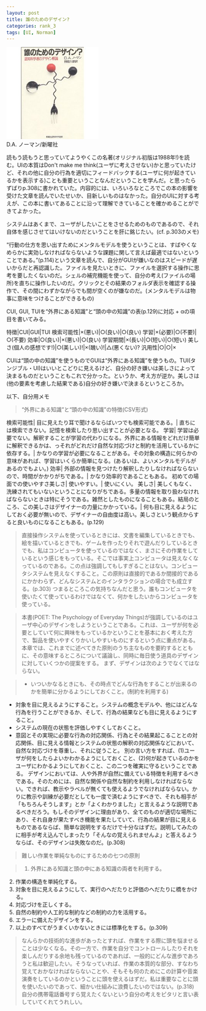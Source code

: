 ```yaml
---
layout: post
title: 誰のためのデザイン?
categories: rank_3
tags: [UI, Norman]
---
```



<div class="book"><div class="book_image"><a href="http://www.amazon.co.jp/dp/478850362X"><img src="/images/psychology_of_everyday_things.jpg"></a></div><div class="book_info">D.A. ノーマン/新曜社</div><div class="clear"></div></div>

読もう読もうと思っていてようやくこの名著(オリジナル初版は1988年!)を読む。UIの本質はDon't make me think(ユーザに考えさせない)かと思っていたけど、それの他に自分の行為を適切にフィードバックする(ユーザに何が起きているかを表示する)ことも重要ということなんだということを学んだ。と思ったらずばりp.308に書かれていた。内容的には、いろいろなところでこの本の影響を受けた文章を読んでいたせいか、目新しいものはなかった。自分のUIに対する考えが、この本に書いてあることに沿って理解できていることを確かめることができてよかった。 

システムはあくまで、ユーザがしたいことをさせるためのものであるので、それ自体を感じさせてはいけないのだということを肝に銘じたい。(cf. p.303のメモ) 

“行動の仕方を思い出すためにメンタルモデルを使うということは、すばやくなめらかに実効しなければならないような課題に関して言えば最適ではないということである。”(p.114)という文章を読んで、自分がGUIが嫌いなのはスピードが遅いからだと再認識した。ファイルを見たいときに、ファイルを選択する操作に思考を要したくないのだ。シェルの補完機能を使って、自分の考え(ファイルの場所)を直ちに操作したいのだ。クリックとその結果のフォルダ表示を確認する操作で、その間にわずかながらでも間が空くのが嫌なのだ。(メンタルモデルは物事に意味をつけることができるもの) 

CUI, GUI, TUIを“外界にある知識”と“頭の中の知識”の表(p.129)に対応 + αの項目を書いてみる。 

特徴|CUI|GUI|TUI 
検索可能性|×(悪い)|○(良い)|○(良い) 
学習|×(必要)|○(不要)|○(不要) 
効率|○(良い)|×(悪い)|○(良い) 
学習期間|×(長い)|○(短い)|○(短い) 
美しさ(個人の感想です!)|○(美しい)!|×(醜い)!|△(悪くない)? 
汎用性|○|○|× 

CUIは“頭の中の知識”を使うものでGUIは“外界にある知識”を使うもの。TUI(タンジブル・UI)はいいとこどりに見えるけど、自分の好き嫌いは美しさによって決まるものだということもこれで分かった。というか、考え方が逆か。美しさは(他の要素を考慮した結果である)自分の好き嫌いで決まるというところか。 

以下、自分用メモ<!--more-->

> “外界にある知識”と“頭の中の知識”の特徴(CSV形式) 

 検索可能性| 目に見えたり耳で聞けるならばいつでも検索可能である。| 直ちには検索できない。記憶を検索したり思い出すことが必要となる。 
 学習| 学習は必要でない。解釈することが学習の代わりになる。外界にある情報をどれだけ簡単に解釈できるかは、っそれがどれだけ自然な対応づけと制約を活用しているかに依存する。| かなりの学習が必要になることがある。その対象の構造に何らかの意味があれば、学習はいくらか簡単になる。(あるいは、よいメンタルモデルがあるのでもよい。) 
 効率| 外部の情報を見つけたり解釈したりしなければならないので、時間がかかりがちである。| かなり効率的であることもある。 
初めての場面での使いやすさ美しさ| 使いやすい。| 使いにくい。 
美しさ| 美しくもなく、洗練されてもいないということになりがちである。多量の情報を取り扱わなければならないときは特にそうである。雑然としたものになることもある。結局のところ、この美しさはデザイナーの力量にかかっている。| 何も目に見えるようにしておく必要が無いので、デザイナーの自由度は高い。美しさという観点からすると良いものになることもある。(p.129) 

> 直接操作システムを使っているときには、文書を編集しているときでも、絵を描いているときでも、ゲームを作ったりそれで遊んだりしているときでも、私はコンピュータを使っているのではなく、まさにその作業をしているという感じをもっている。そこでは事実上コンピュータは見えなくなっているのである。この点は強調してもしすぎることはない。コンピュータシステムを見えなくすること。この原則は直接的であるか間接的であるにかかわらず、どんなシステムとのインタラクションの場合でも成立する。(p.303) つまるところこの気持ちなんだと思う。誰もコンピュータを使いたくて使っているわけではなくて、何かをしたいからコンピュータを使っている。 

> 本書(POET: The Psychology of Everyday Things)が強調しているのはユーザ中心のデザインをしようということである。これは、ユーザが何を必要としていて何に興味をもっているかということを基本におく考えた方で、製品を使いやすくりかいしやすいものにするという点に重点がある。本章では、これまでに述べてきた原則のうち主なものを要約するとともに、その意味するところについて議論し、同時に毎日使う道具のデザインに対していくつかの提案をする。 
まず、デザインは次のようでなくてはならない。 

> * いついかなるときにも、その時点でどんな行為をすることが出来るのかを簡単に分かるようにしておくこと。(制約を利用する) 
* 対象を目に見えるようにすること。システムの概念モデルや、他にはどんな行為を行うことができるか、そして、行為の結果なども目に見えるようにすること。 
* システムの現在の状態を評価しやすくしておくこと。 
* 意図とその実現に必要な行為の対応関係、行為とその結果起こることとの対応関係、目に見える情報とシステムの状態の解釈の対応関係などにおいて、自然な対応づけを尊重し、それに従うこと。 
別の言い方をすれば、(1)ユーザが何をしたらよいかわかるようにしておくこと、(2)何が起きているのかをユーザにわかるようにしておくこと、この二つを確実に守るということである。
デザインにおいては、人や外界が自然に備えている特徴を利用するべきである。そのためには、自然な関係や自然な制約を利用しなければならない。できれば、教示やラベルが無くても使えるようでなければならない。かりに教示や訓練が必要だとしても一度で済むようにすべきで、それも相手が「もちろんそうします」とか「よくわかりました」と言えるような説明であるべきだろう。もしそのデザインに理由があり、全てのものが適切な場所にあり、それ自身が果たすべき機能を果たしていて、行為の結果が目に見えるものであるならば、簡単な説明をするだけで十分なはずだ。説明してみたのに相手が考え込んでしまったり「そんなの覚えられませんよ」と答えるようならば、そのデザインは失敗なのだ。(p.308) 

> 難しい作業を単純なものにするための七つの原則 

> 1. 外界にある知識と頭の中にある知識の両者を利用する。 
2. 作業の構造を単純化する。 
3. 対象を目に見えるようにして、実行のへだたりと評価のへだたりに橋をかける。 
4. 対応づけを正しくする。 
5. 自然の制約や人工的な制約などの制約の力を活用する。 
6. エラーに備えたデザインをする。 
7. 以上のすべてがうまくいかないときには標準化をする。(p.309) 

> なんらかの技術的な進歩があったとすれば、作業をする際に頭を悩ませることは少なくなる。その一方で、作業を自分でコントロールしたりそれを楽しんだりする余地も残っているのであれば、一般的にどんな進歩であろうと私は歓迎したい。そうなっていれば、作業の本質的な部分、すなわち覚えておかなければならないことや、そもそも何のためにこの計算や音楽演奏をしているのかということに頭を使えるはずだ。私は重要なことに頭を使いたいのであって、細かい仕組みに浪費したいのではない。(p.318) 自分の携帯電話番号すら覚えたくないという自分の考えをピタリと言い表していてくれてうれしい。
